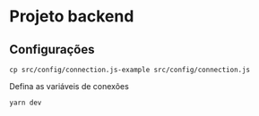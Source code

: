 # Projeto backend

## Configurações

```shell
cp src/config/connection.js-example src/config/connection.js
```
Defina as variáveis de conexões

```shell
yarn dev
```
